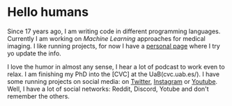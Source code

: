 # Hello humans

Since 17 years ago, I am writing code in different programming languages. Currently I am working on _Machine Learning_ approaches for medical imaging. I like running projects, for now I have a [personal page](https://esmittcode.me) where I try yo update the info.

I love the humor in almost any sense, I hear a lot of podcast to work even to relax. I am finishing my PhD into the [CVC] at the UaB(cvc.uab.es/). I have some running projects on social media: on [Twitter](https://twitter.com/ecodedev), [Instagram](https://instagram.com/ecode.dev) or [Youtube](https://www.youtube.com/channel/UCYsAE-Lv9qzAi0Rfoo_6ufw). Well, I have a lot of social networks: Reddit, Discord, Yotube and don't remember the others.
